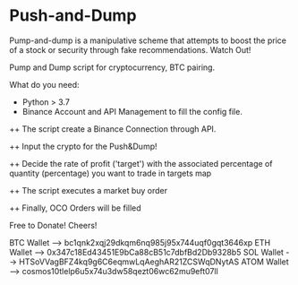 # Push-and-Dump

Pump-and-dump is a manipulative scheme that attempts to boost the price of a stock or security through fake recommendations. Watch Out!

Pump and Dump script for cryptocurrency, BTC pairing.

What do you need:
 - Python > 3.7 
 - Binance Account and API Management to fill the config file.

 ++ The script create a Binance Connection through API.
 
 ++ Input the crypto for the Push&Dump!
 
 ++ Decide the rate of profit ('target') with the associated percentage of quantity (percentage) you want to trade in targets map
 
 ++ The script executes a market buy order
 
 ++ Finally, OCO Orders will be filled





Free to Donate!
Cheers!

BTC Wallet --> bc1qnk2xqj29dkqm6nq985j95x744uqf0gqt3646xp
ETH Wallet --> 0x347c18Ed43451E9bCa88cB51c7dbfBd2Db9328b5
SOL Wallet --> HTSoVVagBFZ4kq9g6C6eqmwLqAeghAR21ZCSWqDNytAS
ATOM Wallet --> cosmos10tlelp6u5x74u3dw58qezt06wc62mu9eft07ll
